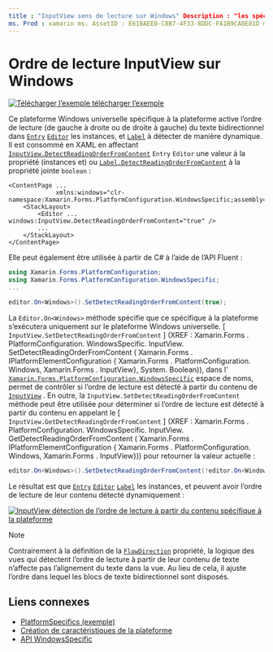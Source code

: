 ```yaml
---
title : "InputView sens de lecture sur Windows" Description : "les spécificités de la plateforme vous permettent d’utiliser des fonctionnalités uniquement disponibles sur une plateforme spécifique, sans implémenter de convertisseurs ou d’effets personnalisés. Cet article explique comment utiliser le spécifique à la plateforme Windows, qui permet de détecter de manière dynamique l’ordre de lecture du texte bidirectionnel.»
ms. Prod : xamarin ms. AssetID : E61BAEE0-C8B7-4F33-8DDC-FA1B9CA8E81D ms. Technology : xamarin-Forms Author : davidbritch ms. Author : dabritch ms. Date : 10/24/2018 No-Loc : [ Xamarin.Forms , Xamarin.Essentials ]
---
```


# <a name="inputview-reading-order-on-windows"></a>Ordre de lecture InputView sur Windows

[![Télécharger ](~/media/shared/download.png) l’exemple télécharger l’exemple](https://docs.microsoft.com/samples/xamarin/xamarin-forms-samples/userinterface-platformspecifics)

Ce plateforme Windows universelle spécifique à la plateforme active l’ordre de lecture (de gauche à droite ou de droite à gauche) du texte bidirectionnel dans [`Entry`](xref:Xamarin.Forms.Entry) [`Editor`](xref:Xamarin.Forms.Editor) les instances, et [`Label`](xref:Xamarin.Forms.Label) à détecter de manière dynamique. Il est consommé en XAML en affectant [`InputView.DetectReadingOrderFromContent`](xref:Xamarin.Forms.PlatformConfiguration.WindowsSpecific.InputView.DetectReadingOrderFromContentProperty) `Entry` `Editor` une valeur à la propriété (instances et) ou [`Label.DetectReadingOrderFromContent`](xref:Xamarin.Forms.PlatformConfiguration.WindowsSpecific.Label.DetectReadingOrderFromContentProperty) à la propriété jointe `boolean` :

```xaml
<ContentPage ...
             xmlns:windows="clr-namespace:Xamarin.Forms.PlatformConfiguration.WindowsSpecific;assembly=Xamarin.Forms.Core">
    <StackLayout>
        <Editor ... windows:InputView.DetectReadingOrderFromContent="true" />
        ...
    </StackLayout>
</ContentPage>
```

Elle peut également être utilisée à partir de C# à l’aide de l’API Fluent :

```csharp
using Xamarin.Forms.PlatformConfiguration;
using Xamarin.Forms.PlatformConfiguration.WindowsSpecific;
...

editor.On<Windows>().SetDetectReadingOrderFromContent(true);
```

La `Editor.On<Windows>` méthode spécifie que ce spécifique à la plateforme s’exécutera uniquement sur le plateforme Windows universelle. [ `InputView.SetDetectReadingOrderFromContent` ] (XREF : Xamarin.Forms . PlatformConfiguration. WindowsSpecific. InputView. SetDetectReadingOrderFromContent ( Xamarin.Forms . IPlatformElementConfiguration { Xamarin.Forms . PlatformConfiguration. Windows, Xamarin.Forms . InputView}, System. Boolean)), dans l' [`Xamarin.Forms.PlatformConfiguration.WindowsSpecific`](xref:Xamarin.Forms.PlatformConfiguration.WindowsSpecific) espace de noms, permet de contrôler si l’ordre de lecture est détecté à partir du contenu de [`InputView`](xref:Xamarin.Forms.InputView) . En outre, la `InputView.SetDetectReadingOrderFromContent` méthode peut être utilisée pour déterminer si l’ordre de lecture est détecté à partir du contenu en appelant le [ `InputView.GetDetectReadingOrderFromContent` ] (XREF : Xamarin.Forms . PlatformConfiguration. WindowsSpecific. InputView. GetDetectReadingOrderFromContent ( Xamarin.Forms . IPlatformElementConfiguration { Xamarin.Forms . PlatformConfiguration. Windows, Xamarin.Forms . InputView})) pour retourner la valeur actuelle :

```csharp
editor.On<Windows>().SetDetectReadingOrderFromContent(!editor.On<Windows>().GetDetectReadingOrderFromContent());
```

Le résultat est que [`Entry`](xref:Xamarin.Forms.Entry) [`Editor`](xref:Xamarin.Forms.Editor) [`Label`](xref:Xamarin.Forms.Label) les instances, et peuvent avoir l’ordre de lecture de leur contenu détecté dynamiquement :

[![InputView détection de l’ordre de lecture à partir du contenu spécifique à la plateforme](inputview-reading-order-images/editor-readingorder.png "InputView détection de l’ordre de lecture à partir du contenu spécifique à la plateforme")](inputview-reading-order-images/editor-readingorder-large.png#lightbox "InputView détection de l’ordre de lecture à partir du contenu spécifique à la plateforme")

> [!NOTE]
> Contrairement à la définition de la [`FlowDirection`](xref:Xamarin.Forms.VisualElement.FlowDirection) propriété, la logique des vues qui détectent l’ordre de lecture à partir de leur contenu de texte n’affecte pas l’alignement du texte dans la vue. Au lieu de cela, il ajuste l’ordre dans lequel les blocs de texte bidirectionnel sont disposés.

## <a name="related-links"></a>Liens connexes

- [PlatformSpecifics (exemple)](https://docs.microsoft.com/samples/xamarin/xamarin-forms-samples/userinterface-platformspecifics)
- [Création de caractéristiques de la plateforme](~/xamarin-forms/platform/platform-specifics/index.md#creating-platform-specifics)
- [API WindowsSpecific](xref:Xamarin.Forms.PlatformConfiguration.WindowsSpecific)
